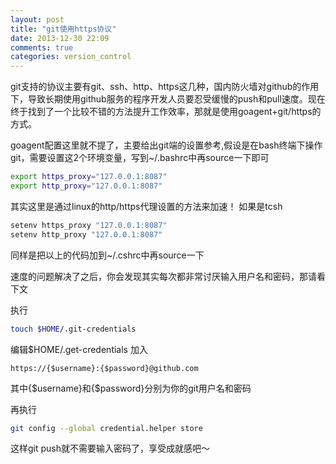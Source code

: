 ```yaml
---
layout: post
title: "git使用https协议"
date: 2013-12-30 22:09
comments: true
categories: version_control 
---
```


git支持的协议主要有git、ssh、http、https这几种，国内防火墙对github的作用下，导致长期使用github服务的程序开发人员要忍受缓慢的push和pull速度。现在终于找到了一个比较不错的方法提升工作效率，那就是使用goagent+git/https的方式。
<!-- more -->

goagent配置这里就不提了，主要给出git端的设置参考,假设是在bash终端下操作git，需要设置这2个环境变量，写到~/.bashrc中再source一下即可
```bash
export https_proxy="127.0.0.1:8087"
export http_proxy="127.0.0.1:8087"
```
其实这里是通过linux的http/https代理设置的方法来加速！
如果是tcsh
```sh
setenv https_proxy "127.0.0.1:8087"
setenv http_proxy "127.0.0.1:8087"
```
同样是把以上的代码加到~/.cshrc中再source一下

速度的问题解决了之后，你会发现其实每次都非常讨厌输入用户名和密码，那请看下文

执行
```sh
touch $HOME/.git-credentials
```

编辑$HOME/.get-credentials
加入
```
https://{$username}:{$password}@github.com
```
其中{$username}和{$password}分别为你的git用户名和密码

再执行
```sh
git config --global credential.helper store
```

这样git push就不需要输入密码了，享受成就感吧～


